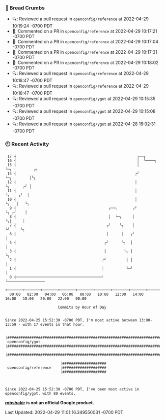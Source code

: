 ### 🍞 Bread Crumbs

 * 🔍: Reviewed a pull request in  `openconfig/reference` at 2022-04-29 10:19:24 -0700 PDT
 * 💬: Commented on a PR in  `openconfig/reference` at 2022-04-29 10:17:21 -0700 PDT
 * 💬: Commented on a PR in  `openconfig/reference` at 2022-04-29 10:17:04 -0700 PDT
 * 💬: Commented on a PR in  `openconfig/reference` at 2022-04-29 10:17:31 -0700 PDT
 * 💬: Commented on a PR in  `openconfig/reference` at 2022-04-29 10:18:02 -0700 PDT
 * 🔍: Reviewed a pull request in  `openconfig/reference` at 2022-04-29 10:18:47 -0700 PDT
 * 🔍: Reviewed a pull request in  `openconfig/reference` at 2022-04-29 10:18:47 -0700 PDT
 * 🔍: Reviewed a pull request in  `openconfig/ygot` at 2022-04-29 10:15:35 -0700 PDT
 * 🔍: Reviewed a pull request in  `openconfig/ygot` at 2022-04-29 10:15:08 -0700 PDT
 * 🔍: Reviewed a pull request in  `openconfig/ygot` at 2022-04-28 16:02:31 -0700 PDT

### 🕘 Recent Activity
```
 17 ┼                                                       ╭──╮
 16 ┤                                                       │  ╰────╮
 15 ┤                                                       │       ╰─╮          ╭╮
 14 ┤                                                      ╭╯         ╰─╮        │╰╮
 12 ┤                                                      │            ╰╮      ╭╯ │
 11 ┤                                                      │             ╰╮    ╭╯  │
 10 ┤                                                      │              ╰╮   │   ╰╮
  9 ┤                                          ╭──╮       ╭╯               ╰╮ ╭╯    │
  8 ┤                                          │  ╰─╮     │                 ╰╮│     │
  7 ┤                                         ╭╯    ╰╮    │                  ╰╯     ╰╮
  6 ┤                                         │      │   ╭╯                          │
  5 ┤                                        ╭╯      ╰╮  │                           │
  3 ┤                                        │        ╰╮ │                           ╰╮
  2 ┤                                       ╭╯         │ │                            │
  1 ┤                                       │          ╰─╯                            │
  0 ┼───────────────────────────────────────╯                                         ╰─────────────────
    +───────+───────+───────+───────+───────+───────+───────+───────+───────+───────+───────+───────+────
  00:00   02:00   04:00   06:00   08:00   10:00   12:00   14:00   16:00   18:00   20:00   22:00   00:00   

						Commits by Hour of Day


Since 2022-04-25 15:52:30 -0700 PDT, I'm most active between 13:00-13:59 - with 17 events in that hour.

```



```
                         |################################################################################
 openconfig/ygot         |################################################################################
                         |################################################################################

                         |####################
 openconfig/reference    |####################
                         |####################



Since 2022-04-25 15:52:30 -0700 PDT, I've been most active in openconfig/ygot, with 80 events.

```
**[robshakir](mailto:robjs@google.com) is not an official Google product.**  


Last Updated: 2022-04-29 11:01:16.349550031 -0700 PDT
